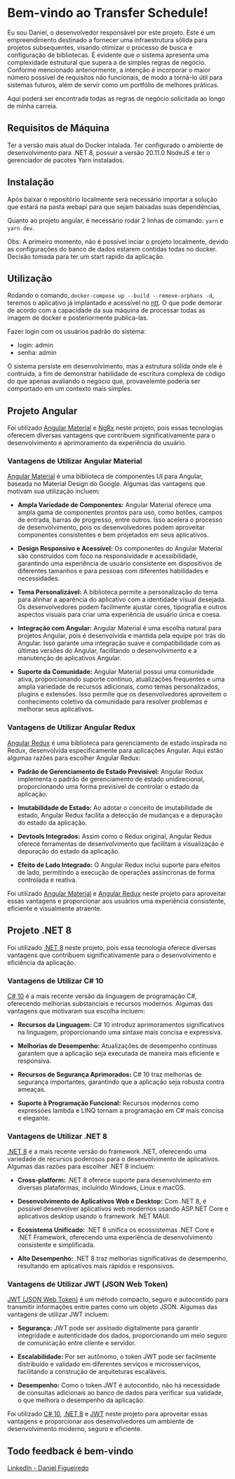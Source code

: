 # Bem-vindo ao Transfer Schedule!

Eu sou Daniel, o desenvolvedor responsável por este projeto. Este é um empreendimento destinado a fornecer uma infraestrutura sólida para projetos subsequentes, visando otimizar o processo de busca e configuração de bibliotecas. É evidente que o sistema apresenta uma complexidade estrutural que supera a de simples regras de negócio. Conforme mencionado anteriormente, a intenção é incorporar o maior número possível de requisitos não funcionais, de modo a torná-lo útil para sistemas futuros, além de servir como um portfólio de melhores práticas.

Aqui poderá ser encontrada todas as regras de negócio solicitada ao longo de minha carreia.

## Requisitos de Máquina

Ter a versão mais atual do Docker intalada.
Ter configurado o ambiente de desenvolvimento para .NET 8, possuir a versão 20.11.0 NodeJS e ter o gerenciador de pacotes Yarn instalados.

## Instalação

Após baixar o repositório localmente será necessário importar a solução que estará na pasta webapi para que sejam baixadas suas dependências,

Quanto ao projeto angular, é necessário rodar 2 linhas de comando: `yarn` e `yarn dev`.

Obs: A primeiro momento, não é possivel inciar o projeto localmente, devido as configurações do banco de dados estarem contidas todas no docker. Decisão tomada para ter um start rapido da aplicação.

## Utilização

Rodando o comando, `docker-compose up --build --remove-orphans -d`, teremos o aplicativo já implantado e acessível no [ntt](http://localhost:8080/login). O que pode demorar de acordo com a capacidade da sua máquina de processar todas as imagem de docker e posteriormente publica-las.

Fazer login com os usuários padrão do sistema:

- login: admin
- senha: admin

O sistema persiste em desenvolvimento, mas a estrutura sólida onde ele é contruida, a fim de demonstrar habilidade de escritura complexa de código do que apenas avaliando o negócio que, provavelemte poderia ser comportado em um contexto mais simples.

## Projeto Angular

Foi utilizado [Angular Material](https://material.angular.io) e [NgRx](https://ngrx.io) neste projeto, pois essas tecnologias oferecem diversas vantagens que contribuem significativamente para o desenvolvimento e aprimoramento da experiência do usuário.

### Vantagens de Utilizar Angular Material

[Angular Material](https://material.angular.io) é uma biblioteca de componentes UI para Angular, baseada no Material Design do Google. Algumas das vantagens que motivam sua utilização incluem:

- **Ampla Variedade de Componentes:** Angular Material oferece uma ampla gama de componentes prontos para uso, como botões, campos de entrada, barras de progresso, entre outros. Isso acelera o processo de desenvolvimento, pois os desenvolvedores podem aproveitar componentes consistentes e bem projetados em seus aplicativos.

- **Design Responsivo e Acessível:** Os componentes do Angular Material são construídos com foco na responsividade e acessibilidade, garantindo uma experiência de usuário consistente em dispositivos de diferentes tamanhos e para pessoas com diferentes habilidades e necessidades.

- **Tema Personalizável:** A biblioteca permite a personalização do tema para alinhar a aparência do aplicativo com a identidade visual desejada. Os desenvolvedores podem facilmente ajustar cores, tipografia e outros aspectos visuais para criar uma experiência de usuário única e coesa.

- **Integração com Angular:** Angular Material é uma escolha natural para projetos Angular, pois é desenvolvida e mantida pela equipe por trás do Angular. Isso garante uma integração suave e compatibilidade com as últimas versões do Angular, facilitando o desenvolvimento e a manutenção de aplicativos Angular.

- **Suporte da Comunidade:** Angular Material possui uma comunidade ativa, proporcionando suporte contínuo, atualizações frequentes e uma ampla variedade de recursos adicionais, como temas personalizados, plugins e extensões. Isso permite que os desenvolvedores aproveitem o conhecimento coletivo da comunidade para resolver problemas e melhorar seus aplicativos.

### Vantagens de Utilizar Angular Redux

[Angular Redux](https://ngrx.io) é uma biblioteca para gerenciamento de estado inspirada no Redux, desenvolvida especificamente para aplicações Angular. Aqui estão algumas razões para escolher Angular Redux:

- **Padrão de Gerenciamento de Estado Previsível:** Angular Redux implementa o padrão de gerenciamento de estado unidirecional, proporcionando uma forma previsível de controlar o estado da aplicação.

- **Imutabilidade de Estado:** Ao adotar o conceito de imutabilidade de estado, Angular Redux facilita a detecção de mudanças e a depuração do estado da aplicação.

- **Devtools Integrados:** Assim como o Redux original, Angular Redux oferece ferramentas de desenvolvimento que facilitam a visualização e depuração do estado da aplicação.

- **Efeito de Lado Integrado:** O Angular Redux inclui suporte para efeitos de lado, permitindo a execução de operações assíncronas de forma controlada e reativa.

Foi utilizado [Angular Material](https://material.angular.io) e [Angular Redux](https://ngrx.io) neste projeto para aproveitar essas vantagens e proporcionar aos usuários uma experiência consistente, eficiente e visualmente atraente.

## Projeto .NET 8

Foi utilizado [.NET 8](https://dotnet.microsoft.com/download/dotnet/8.0) neste projeto, pois essa tecnologia oferece diversas vantagens que contribuem significativamente para o desenvolvimento e eficiência da aplicação.

### Vantagens de Utilizar C# 10

[C# 10](https://docs.microsoft.com/en-us/dotnet/csharp/) é a mais recente versão da linguagem de programação C#, oferecendo melhorias substanciais e recursos modernos. Algumas das vantagens que motivaram sua escolha incluem:

- **Recursos da Linguagem:** C# 10 introduz aprimoramentos significativos na linguagem, proporcionando uma sintaxe mais concisa e expressiva.

- **Melhorias de Desempenho:** Atualizações de desempenho contínuas garantem que a aplicação seja executada de maneira mais eficiente e responsiva.

- **Recursos de Segurança Aprimorados:** C# 10 traz melhorias de segurança importantes, garantindo que a aplicação seja robusta contra ameaças.

- **Suporte à Programação Funcional:** Recursos modernos como expressões lambda e LINQ tornam a programação em C# mais concisa e elegante.

### Vantagens de Utilizar .NET 8

[.NET 8](https://dotnet.microsoft.com/download/dotnet/8.0) é a mais recente versão do framework .NET, oferecendo uma variedade de recursos poderosos para o desenvolvimento de aplicativos. Algumas das razões para escolher .NET 8 incluem:

- **Cross-platform:** .NET 8 oferece suporte para desenvolvimento em diversas plataformas, incluindo Windows, Linux e macOS.

- **Desenvolvimento de Aplicativos Web e Desktop:** Com .NET 8, é possível desenvolver aplicativos web modernos usando ASP.NET Core e aplicativos desktop usando o framework .NET MAUI.

- **Ecosistema Unificado:** .NET 8 unifica os ecossistemas .NET Core e .NET Framework, oferecendo uma experiência de desenvolvimento consistente e simplificada.

- **Alto Desempenho:** .NET 8 traz melhorias significativas de desempenho, resultando em aplicativos mais rápidos e responsivos.

### Vantagens de Utilizar JWT (JSON Web Token)

[JWT (JSON Web Token)](https://jwt.io/) é um método compacto, seguro e autocontido para transmitir informações entre partes como um objeto JSON. Algumas das vantagens de utilizar JWT incluem:

- **Segurança:** JWT pode ser assinado digitalmente para garantir integridade e autenticidade dos dados, proporcionando um meio seguro de comunicação entre cliente e servidor.

- **Escalabilidade:** Por ser autônomo, o token JWT pode ser facilmente distribuído e validado em diferentes serviços e microsserviços, facilitando a construção de arquiteturas escaláveis.

- **Desempenho:** Como o token JWT é autocontido, não há necessidade de consultas adicionais ao banco de dados para verificar sua validade, o que melhora o desempenho da aplicação.

Foi utilizado [C# 10](https://docs.microsoft.com/en-us/dotnet/csharp/), [.NET 8](https://dotnet.microsoft.com/download/dotnet/8.0) e [JWT](https://jwt.io/) neste projeto para aproveitar essas vantagens e proporcionar aos desenvolvedores um ambiente de desenvolvimento moderno, seguro e eficiente.

## Todo feedback é bem-vindo

[LinkedIn - Daniel Figueiredo](https://www.linkedin.com/in/daniel-figueiredo-developer/)
